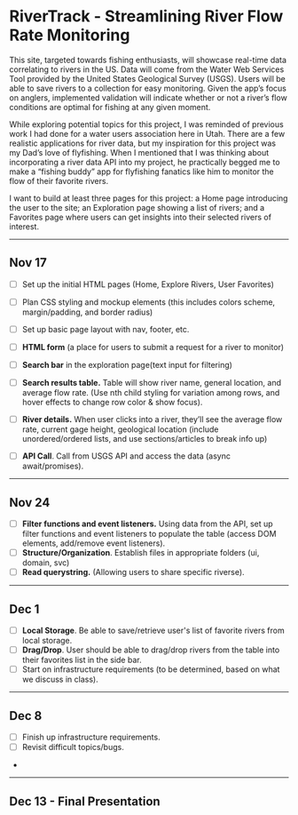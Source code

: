 # RiverTrack - Streamlining River Flow Rate Monitoring

This site, targeted towards fishing enthusiasts, will showcase real-time data correlating to rivers in the US. Data will come from the Water Web Services Tool provided by the United States Geological Survey (USGS). Users will be able to save rivers to a collection for easy monitoring. Given the app’s focus on anglers, implemented validation will indicate whether or not a river’s flow conditions are optimal for fishing at any given moment.

While exploring potential topics for this project, I was reminded of previous work I had done for a water users association here in Utah. There are a few realistic applications for river data, but my inspiration for this project was my Dad’s love of flyfishing. When I mentioned that I was thinking about incorporating a river data API into my project, he practically begged me to make a “fishing buddy” app for flyfishing fanatics like him to monitor the flow of their favorite rivers. 

I want to build at least three pages for this project: a Home page introducing the user to the site; an Exploration page showing a list of rivers; and a Favorites page where users can get insights into their selected rivers of interest.


---

## Nov 17
- [ ] Set up the initial HTML pages (Home, Explore Rivers, User Favorites)

- [ ] Plan CSS styling and mockup elements (this includes colors scheme, margin/padding, and border radius)
- [ ] Set up basic page layout with nav, footer, etc.

- [ ] **HTML form** (a place for users to submit a request for a river to monitor)
- [ ] **Search bar** in the exploration page(text input for filtering) 

- [ ] **Search results table.** Table will show river name, general location, and average flow rate. (Use nth child styling for variation among rows, and hover effects to change row color & show focus). 
- [ ] **River details.** When user clicks into a river, they’ll see the average flow rate, current gage height, geological location (include unordered/ordered lists, and use sections/articles to break info up)
- [ ] **API Call**. Call from USGS API and access the data (async await/promises).


---
## Nov 24
- [ ] **Filter functions and event listeners.** Using data from the API, set up filter functions and event listeners to populate the table (access DOM elements, add/remove event listeners).
- [ ] **Structure/Organization**. Establish files in appropriate folders (ui, domain, svc)
- [ ] **Read querystring.** (Allowing users to share specific riverse).
---
## Dec 1
- [ ] **Local Storage**. Be able to save/retrieve user's list of favorite rivers from local storage.
- [ ] **Drag/Drop**. User should be able to drag/drop rivers from the table into their favorites list in the side bar.
- [ ] Start on infrastructure requirements (to be determined, based on what we discuss in class).
---
## Dec 8
- [ ] Finish up infrastructure requirements.
- [ ] Revisit difficult topics/bugs.
- 
---
## Dec 13 - Final Presentation

